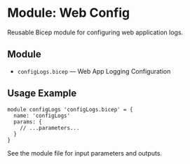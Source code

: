 # Module: Web Config

Reusable Bicep module for configuring web application logs.

## Module
- `configLogs.bicep` — Web App Logging Configuration

## Usage Example
```bicep
module configLogs 'configLogs.bicep' = {
  name: 'configLogs'
  params: {
    // ...parameters...
  }
}
```

See the module file for input parameters and outputs.
